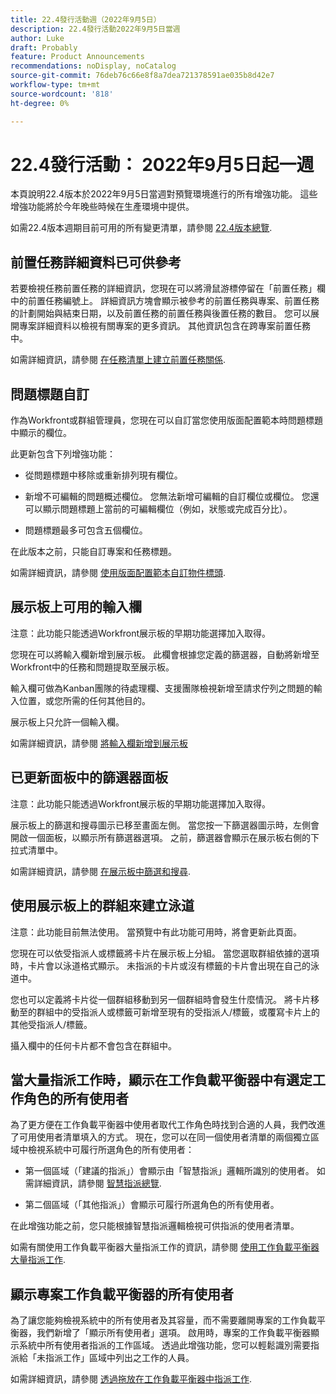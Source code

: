 ```yaml
---
title: 22.4發行活動週（2022年9月5日）
description: 22.4發行活動2022年9月5日當週
author: Luke
draft: Probably
feature: Product Announcements
recommendations: noDisplay, noCatalog
source-git-commit: 76deb76c66e8f8a7dea721378591ae035b8d42e7
workflow-type: tm+mt
source-wordcount: '818'
ht-degree: 0%

---
```



# 22.4發行活動： 2022年9月5日起一週

本頁說明22.4版本於2022年9月5日當週對預覽環境進行的所有增強功能。 這些增強功能將於今年晚些時候在生產環境中提供。

如需22.4版本週期目前可用的所有變更清單，請參閱 [22.4版本總覽](/help/quicksilver/product-announcements/product-releases/22.4-release-activity/22-4-release-overview.md).

## 前置任務詳細資料已可供參考

若要檢視任務前置任務的詳細資訊，您現在可以將滑鼠游標停留在「前置任務」欄中的前置任務編號上。 詳細資訊方塊會顯示被參考的前置任務與專案、前置任務的計劃開始與結束日期，以及前置任務的前置任務與後置任務的數目。 您可以展開專案詳細資料以檢視有關專案的更多資訊。 其他資訊包含在跨專案前置任務中。

如需詳細資訊，請參閱 [在任務清單上建立前置任務關係](/help/quicksilver/manage-work/tasks/use-prdcssrs/create-predecessors-on-task-list.md).

## 問題標題自訂

作為Workfront或群組管理員，您現在可以自訂當您使用版面配置範本時問題標題中顯示的欄位。

此更新包含下列增強功能：

* 從問題標題中移除或重新排列現有欄位。

* 新增不可編輯的問題概述欄位。 您無法新增可編輯的自訂欄位或欄位。 您還可以顯示問題標題上當前的可編輯欄位（例如，狀態或完成百分比）。

* 問題標題最多可包含五個欄位。

在此版本之前，只能自訂專案和任務標題。

如需詳細資訊，請參閱 [使用版面配置範本自訂物件標頭](/help/quicksilver/administration-and-setup/customize-workfront/use-layout-templates/customize-object-headers.md).

## 展示板上可用的輸入欄

注意：此功能只能透過Workfront展示板的早期功能選擇加入取得。

您現在可以將輸入欄新增到展示板。 此欄會根據您定義的篩選器，自動將新增至Workfront中的任務和問題提取至展示板。

輸入欄可做為Kanban團隊的待處理欄、支援團隊檢視新增至請求佇列之問題的輸入位置，或您所需的任何其他目的。

展示板上只允許一個輸入欄。

如需詳細資訊，請參閱 [將輸入欄新增到展示板](/help/quicksilver/agile/use-boards-agile-planning-tools/add-intake-column-to-board.md)

## 已更新面板中的篩選器面板

注意：此功能只能透過Workfront展示板的早期功能選擇加入取得。

展示板上的篩選和搜尋圖示已移至畫面左側。 當您按一下篩選器圖示時，左側會開啟一個面板，以顯示所有篩選器選項。 之前，篩選器會顯示在展示板右側的下拉式清單中。

如需詳細資訊，請參閱 [在展示板中篩選和搜尋](/help/quicksilver/agile/get-started-with-boards/filter-search-in-board.md).

## 使用展示板上的群組來建立泳道

注意：此功能目前無法使用。 當預覽中有此功能可用時，將會更新此頁面。

您現在可以依受指派人或標籤將卡片在展示板上分組。 當您選取群組依據的選項時，卡片會以泳道格式顯示。 未指派的卡片或沒有標籤的卡片會出現在自己的泳道中。

您也可以定義將卡片從一個群組移動到另一個群組時會發生什麼情況。 將卡片移動至的群組中的受指派人或標籤可新增至現有的受指派人/標籤，或覆寫卡片上的其他受指派人/標籤。

攝入欄中的任何卡片都不會包含在群組中。

## 當大量指派工作時，顯示在工作負載平衡器中有選定工作角色的所有使用者

為了更方便在工作負載平衡器中使用者取代工作角色時找到合適的人員，我們改進了可用使用者清單填入的方式。 現在，您可以在同一個使用者清單的兩個獨立區域中檢視系統中可履行所選角色的所有使用者：

* 第一個區域（「建議的指派」）會顯示由「智慧指派」邏輯所識別的使用者。 如需詳細資訊，請參閱 [智慧指派總覽](/help/quicksilver/manage-work/tasks/assign-tasks/smart-assignments.md).

* 第二個區域（「其他指派」）會顯示可履行所選角色的所有使用者。

在此增強功能之前，您只能根據智慧指派邏輯檢視可供指派的使用者清單。

如需有關使用工作負載平衡器大量指派工作的資訊，請參閱 [使用工作負載平衡器大量指派工作](/help/quicksilver/resource-mgmt/workload-balancer/assign-work-in-workload-balancer-in-bulk.md).

## 顯示專案工作負載平衡器的所有使用者

為了讓您能夠檢視系統中的所有使用者及其容量，而不需要離開專案的工作負載平衡器，我們新增了「顯示所有使用者」選項。 啟用時，專案的工作負載平衡器顯示系統中所有使用者指派的工作區域。 透過此增強功能，您可以輕鬆識別需要指派給「未指派工作」區域中列出之工作的人員。

如需詳細資訊，請參閱 [透過拖放在工作負載平衡器中指派工作](/help/quicksilver/resource-mgmt/workload-balancer/assign-work-in-workload-balancer-by-drag-and-drop.md).

